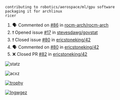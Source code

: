 ```
contributing to robotics/aerospace/ml/gpu software
packaging it for archlinux
ricer
```

<!--START_SECTION:activity-->
1. 🗣 Commented on [#86](https://github.com/rocm-arch/rocm-arch/issues/86) in [rocm-arch/rocm-arch](https://github.com/rocm-arch/rocm-arch)
2. ❗️ Opened issue [#17](https://github.com/stevesdawg/govstat/issues/17) in [stevesdawg/govstat](https://github.com/stevesdawg/govstat)
3. ❗️ Closed issue [#80](https://github.com/ericstoneking/42/issues/80) in [ericstoneking/42](https://github.com/ericstoneking/42)
4. 🗣 Commented on [#80](https://github.com/ericstoneking/42/issues/80) in [ericstoneking/42](https://github.com/ericstoneking/42)
5. ❌ Closed PR [#82](https://github.com/ericstoneking/42/pull/82) in [ericstoneking/42](https://github.com/ericstoneking/42)
<!--END_SECTION:activity-->


![statz](https://github-readme-stats.vercel.app/api?username=acxz&include_all_commits=true&show_icons=true)

<p><img align="center" src="https://github-readme-streak-stats.herokuapp.com/?user=acxz&" alt="acxz" /></p>

[![trophy](https://github-profile-trophy.vercel.app/?username=acxz)](https://github.com/ryo-ma/github-profile-trophy)

[![lngwgez](https://github-readme-stats.vercel.app/api/top-langs/?username=acxz&layout=compact)](https://github.com/acxz/github-readme-stats)
